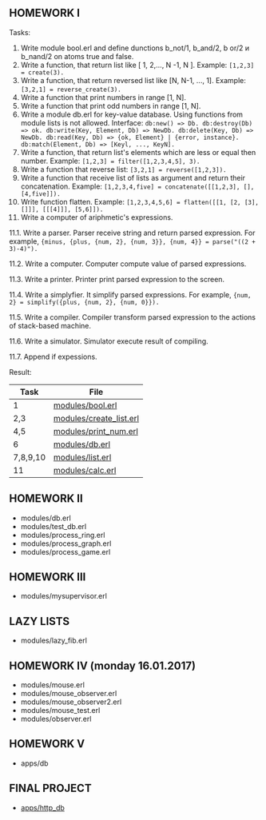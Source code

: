 HOMEWORK I
---

Tasks:

1. Write module bool.erl and define dunctions b_not/1, b_and/2, b or/2 и b_nand/2 on atoms true and false.
2. Write a function, that return list like [ 1, 2,..., N -1, N ]. Example: `[1,2,3] = create(3).`
3. Write a function, that return reversed list like [N, N-1, ..., 1]. Example: `[3,2,1] = reverse_create(3).`
4. Write a function that print numbers in range [1, N].
5. Write a function that print odd numbers in range [1, N].
6. Write a module db.erl for key-value database. Using functions from module lists is not allowed. Interface:
`
db:new() => Db.
db:destroy(Db) => ok.
db:write(Key, Element, Db) => NewDb.
db:delete(Key, Db) => NewDb.
db:read(Key, Db) => {ok, Element} | {error, instance}.
db:match(Element, Db) => [Keyl, ..., KeyN].
`
7. Write a function, that return list's elements which are less or equal then number. Example: `[1,2,3] = filter([1,2,3,4,5], 3).`
8. Write a function that reverse list: `[3,2,1] = reverse([1,2,3]).`
9. Write a function that receive list of lists as argument and return their concatenation. Example: `[1,2,3,4,five] = concatenate([[1,2,3], [], [4,five]]).`
10. Write function flatten. Example: `[1,2,3,4,5,6] = flatten([[1, [2, [3], []]], [[[4]]], [5,6]]).`
11. Write a computer of ariphmetic's expressions. 

  11.1. Write a parser. Parser receive string and return parsed expression. For example, `{minus, {plus, {num, 2}, {num, 3}}, {num, 4}} = parse("((2 + 3)-4)").`
  
  11.2. Write a computer. Computer compute value of parsed expressions.
  
  11.3. Write a printer. Printer print parsed expression to the screen.
  
  11.4. Write a simplyfier. It simplify parsed expressions. For example, `{num, 2} = simplify({plus, {num, 2}, {num, 0}}).`
  
  11.5. Write a compiler. Compiler transform parsed expression to the actions of stack-based machine.
  
  11.6. Write a simulator. Simulator execute result of compiling.

  11.7. Append if expessions.

Result:

|Task|File|
|---|---|
|1|[modules/bool.erl](https://github.com/AntonZaec/erlang_exrecises/blob/master/modules/bool.erl)|
|2,3|[modules/create_list.erl](https://github.com/AntonZaec/erlang_exrecises/blob/master/modules/create_list.erl)|
|4,5|[modules/print_num.erl](https://github.com/AntonZaec/erlang_exrecises/blob/master/modules/print_num.erl)|
|6|[modules/db.erl](https://github.com/AntonZaec/erlang_exrecises/blob/master/modules/db.erl)|
|7,8,9,10|[modules/list.erl](https://github.com/AntonZaec/erlang_exrecises/blob/master/modules/list.erl)|
|11|[modules/calc.erl](https://github.com/AntonZaec/erlang_exrecises/blob/master/modules/calc.erl)|

HOMEWORK II
---

- modules/db.erl
- modules/test_db.erl
- modules/process_ring.erl
- modules/process_graph.erl
- modules/process_game.erl

HOMEWORK III
---

- modules/mysupervisor.erl

LAZY LISTS
---
- modules/lazy_fib.erl

HOMEWORK IV (monday 16.01.2017)
---

- modules/mouse.erl
- modules/mouse_observer.erl
- modules/mouse_observer2.erl
- modules/mouse_test.erl
- modules/observer.erl

HOMEWORK V
---

- apps/db

FINAL PROJECT
---
- [apps/http_db](https://github.com/AntonZaec/erlang_exrecises/tree/master/apps/http_db)
